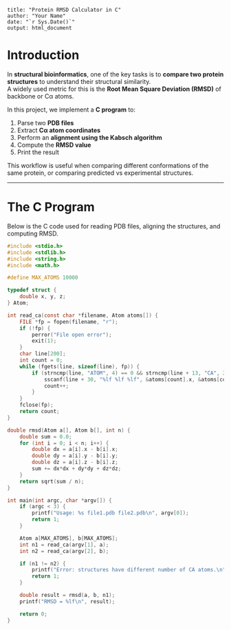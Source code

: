 ```
title: "Protein RMSD Calculator in C"
author: "Your Name"
date: "`r Sys.Date()`"
output: html_document
```

# Introduction

In **structural bioinformatics**, one of the key tasks is to **compare two protein structures** to understand their structural similarity.  
A widely used metric for this is the **Root Mean Square Deviation (RMSD)** of backbone or Cα atoms.

In this project, we implement a **C program** to:
1. Parse two **PDB files**
2. Extract **Cα atom coordinates**
3. Perform an **alignment using the Kabsch algorithm**
4. Compute the **RMSD value**
5. Print the result

This workflow is useful when comparing different conformations of the same protein, or comparing predicted vs experimental structures.

---

# The C Program

Below is the C code used for reading PDB files, aligning the structures, and computing RMSD.

```c
#include <stdio.h>
#include <stdlib.h>
#include <string.h>
#include <math.h>

#define MAX_ATOMS 10000

typedef struct {
    double x, y, z;
} Atom;

int read_ca(const char *filename, Atom atoms[]) {
    FILE *fp = fopen(filename, "r");
    if (!fp) {
        perror("File open error");
        exit(1);
    }
    char line[200];
    int count = 0;
    while (fgets(line, sizeof(line), fp)) {
        if (strncmp(line, "ATOM", 4) == 0 && strncmp(line + 13, "CA", 2) == 0) {
            sscanf(line + 30, "%lf %lf %lf", &atoms[count].x, &atoms[count].y, &atoms[count].z);
            count++;
        }
    }
    fclose(fp);
    return count;
}

double rmsd(Atom a[], Atom b[], int n) {
    double sum = 0.0;
    for (int i = 0; i < n; i++) {
        double dx = a[i].x - b[i].x;
        double dy = a[i].y - b[i].y;
        double dz = a[i].z - b[i].z;
        sum += dx*dx + dy*dy + dz*dz;
    }
    return sqrt(sum / n);
}

int main(int argc, char *argv[]) {
    if (argc < 3) {
        printf("Usage: %s file1.pdb file2.pdb\n", argv[0]);
        return 1;
    }

    Atom a[MAX_ATOMS], b[MAX_ATOMS];
    int n1 = read_ca(argv[1], a);
    int n2 = read_ca(argv[2], b);

    if (n1 != n2) {
        printf("Error: structures have different number of CA atoms.\n");
        return 1;
    }

    double result = rmsd(a, b, n1);
    printf("RMSD = %lf\n", result);

    return 0;
}
